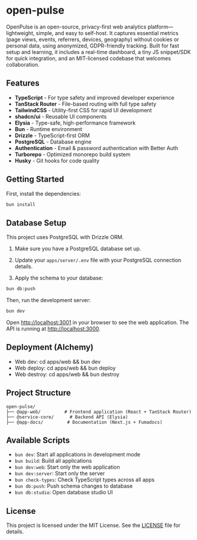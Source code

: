 # open-pulse

OpenPulse is an open-source, privacy-first web analytics platform—lightweight, simple, and easy to self-host. It captures essential metrics (page views, events, referrers, devices, geography) without cookies or personal data, using anonymized, GDPR-friendly tracking. Built for fast setup and learning, it includes a real-time dashboard, a tiny JS snippet/SDK for quick integration, and an MIT-licensed codebase that welcomes collaboration.

## Features

- **TypeScript** - For type safety and improved developer experience
- **TanStack Router** - File-based routing with full type safety
- **TailwindCSS** - Utility-first CSS for rapid UI development
- **shadcn/ui** - Reusable UI components
- **Elysia** - Type-safe, high-performance framework
- **Bun** - Runtime environment
- **Drizzle** - TypeScript-first ORM
- **PostgreSQL** - Database engine
- **Authentication** - Email & password authentication with Better Auth
- **Turborepo** - Optimized monorepo build system
- **Husky** - Git hooks for code quality

## Getting Started

First, install the dependencies:

```bash
bun install
```

## Database Setup

This project uses PostgreSQL with Drizzle ORM.

1. Make sure you have a PostgreSQL database set up.
2. Update your `apps/server/.env` file with your PostgreSQL connection details.

3. Apply the schema to your database:

```bash
bun db:push
```

Then, run the development server:

```bash
bun dev
```

Open [http://localhost:3001](http://localhost:3001) in your browser to see the web application.
The API is running at [http://localhost:3000](http://localhost:3000).

## Deployment (Alchemy)

- Web dev: cd apps/web && bun dev
- Web deploy: cd apps/web && bun deploy
- Web destroy: cd apps/web && bun destroy

## Project Structure

```
open-pulse/
├── @app-web/         # Frontend application (React + TanStack Router)
├── @service-core/      # Backend API (Elysia)
├── @app-docs/         # Documentation (Next.js + Fumadocs)
```

## Available Scripts

- `bun dev`: Start all applications in development mode
- `bun build`: Build all applications
- `bun dev:web`: Start only the web application
- `bun dev:server`: Start only the server
- `bun check-types`: Check TypeScript types across all apps
- `bun db:push`: Push schema changes to database
- `bun db:studio`: Open database studio UI

## License

This project is licensed under the MIT License. See the [LICENSE](./LICENSE) file for details.

